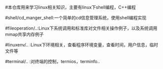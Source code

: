 #本仓库用来学习linux相关知识，主要有linux下shell编程，C++编程

#shell/cd_manger_shell:一个简单的cd信息管理系统，使用shell编程实现

#fileoperation/..:Linux下系统调用和标准库对文件相关操作例子，以及系统调用mmap共享内存例子

#linuxenv/.. :Linux下环境相关，查看程序环境变量，查看时间，用户信息，临时文件等

#terminal/.. :对终端的控制，termios，terminfo..
